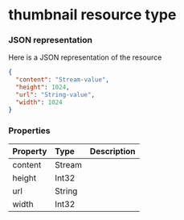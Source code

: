 # thumbnail resource type



### JSON representation

Here is a JSON representation of the resource

<!-- {
  "blockType": "resource",
  "optionalProperties": [

  ],
  "@odata.type": "microsoft.graph.thumbnail"
}-->

```json
{
  "content": "Stream-value",
  "height": 1024,
  "url": "String-value",
  "width": 1024
}

```
### Properties
| Property	   | Type	|Description|
|:---------------|:--------|:----------|
|content|Stream||
|height|Int32||
|url|String||
|width|Int32||

<!-- uuid: 0da149b4-9563-43d4-a0ce-1dc4cabded53
2015-10-21 09:22:01 UTC -->
<!-- {
  "type": "#page.annotation",
  "description": "thumbnail resource",
  "keywords": "",
  "section": "documentation",
  "tocPath": ""
}-->